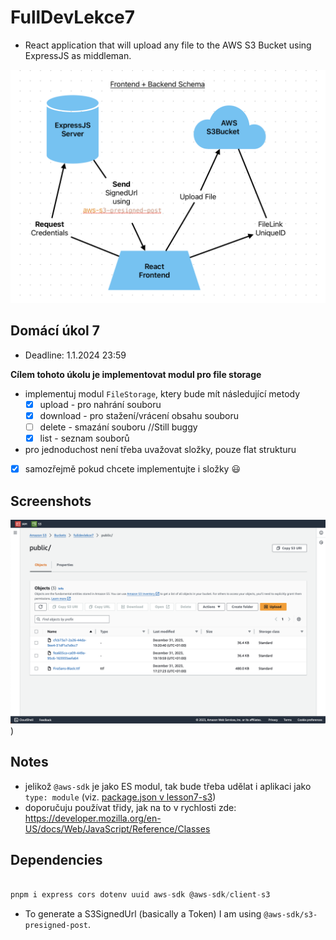 # FullDevLekce7
- React application that will upload any file to the AWS S3 Bucket using ExpressJS as middleman.

![AppScheme](public/schemaAPP.png)

## Domácí úkol 7

- Deadline: 1.1.2024 23:59

__Cílem tohoto úkolu je implementovat modul pro file storage__

- implementuj modul `FileStorage`, ktery bude mít následující metody
    -  [x] upload - pro nahrání souboru
    - [x] download - pro stažení/vrácení obsahu souboru
    - [ ] delete - smazání souboru //Still buggy 
    - [x] list - seznam souborů
- pro jednoduchost není třeba uvažovat složky, pouze flat strukturu
- [x] samozřejmě pokud chcete implementujte i složky 😃

## Screenshots

![AWSScreenshot](public/AWSupload.png))

## Notes
- jelikož `@aws-sdk` je jako ES modul, tak bude třeba udělat i aplikaci jako `type: module` (viz. [package.json v lesson7-s3](../lesson7-s3/package.json))
- doporučuju používat třidy, jak na to v rychlosti zde: https://developer.mozilla.org/en-US/docs/Web/JavaScript/Reference/Classes

## Dependencies

```javascript

pnpm i express cors dotenv uuid aws-sdk @aws-sdk/client-s3

```
- To generate a S3SignedUrl (basically a Token) I am using ``@aws-sdk/s3-presigned-post``. 
